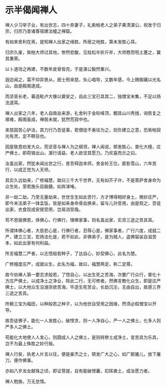 # 示半偈闻禅人

禅人少习举子业，有出世志，四十弃妻子，礼紫柏老人之弟子果清湛公，祝发于归宗，归宗乃昔诸尊宿建法幢之禅窟。

有如来舍利在焉，是知禅人出家之缘胜，所居之地胜，第未发胜心耳。

归宗久废，紫柏大师过其地，惨然悲酸，见枯松半折斤斧，大师愍而呪土壅之，冀其重荣。

以卜道场之再建，不数年皮骨皆完，于是湛公毅然重兴。

遐迩闻之，莫不仰异景从，居士邢来慈，矢心唱导，又数年感，今上赐御藏以光名山，由是殿阁遂成。

而坚音长老，募造毗卢大像以奠安之，自此三宝已具其二，独僧宝未集，不足以扬法道耳。

禅人出家之八年，老人自南岳来游，礼舍利于金轮峰顶，覩其山川秀㧞，询恢复之艰难，殿阁虽成，禅居未就，犹然荒寂中也。

来慈固苦心护法，其力行乃吾徒事，若僧徒不勇往为之，则负建立之意，恐紫柏寂光有灵，定不瞑目也。

因是致恳劝发大众，而坚音与禅人为之纲领，禅人闻说，顿发胜心，普化大檀，庄严佛土，即荷锡出山，濵行请益，老人欲坚其愿力。乃欢喜而示之曰。

汝虽出家，然犹未闻出世之行，昔吾释迦本师，舍金轮王位，匿影雪山，六年苦行，以成正觉为人天师。

其实久远劫来，广修福慧，故曰三千大千世界，无有如芥子许，不是菩萨舍身命为众生处，至若施头目脑髓，如弃涕唾。

非一劫二劫，乃至无量劫来，世世生生如此苦行，方才博得相好身土，微妙庄严，即今末法弟子一钵盂饭，皆是如来身命骨血换来，留与儿孙受用，由是观之，吾徒出家，衣食现成安居受用，岂易消受哉。

苟不思报佛恩，体佛心，行佛行，理佛家事，则名虽出家，实资三途之苦具耳。

所谓体佛心者，大慈悲心是，行佛行者，忍辱心是，佛家事者，广行六度，成就二严，建立三宝，宏扬法化是，若不如此，非佛弟子，是为贼人，盗佛袈裟自滋苦本，如此出家有何利益。

所言福慧二严者，以志悟般若种子，了达自心，妙契佛心，此名为慧。

广修檀度庄严，成就众生，此名为福，故曰，福慧两足，称二足尊。

故今劝禅人第一要志求般若，了悟自心，以出生死之苦海，次要广行众行，普化十方庄严佛土，以成净土之净业，除此二行，无可修者。然佛言教化众生，即是庄严佛土，以大地众生没溺贪欲苦海，毕造生死苦业，长劫沉沦，无由自出，故感三界三途之苦具。

所赖三宝为福田，以种般若之种子，以为他世自受用之因缘，然须必假僧宝以开导。

故吾徒佛子，能化一人发胜心，破悭贪，则一人净自心，严一人之佛土，化多人则严多人之佛土。

苟能化大地使人人发心，则圆成人人之佛土，是则转秽土成净土，变苦具为乐具，岂不为最上殊胜之妙行哉。

禅人行矣，执老人片言以往，便是豪杰之士，顿发广大之心，如广额屠儿，放下屠刀，便作佛事。

亦如八岁龙女献珠之顷，即证菩提，自有能破悭囊，扣挥粪土，成汝愿力者。

禅人勉旃，万无怠惰。
